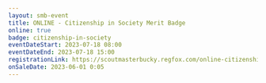 ```yaml
---
layout: smb-event
title: ONLINE - Citizenship in Society Merit Badge
online: true
badge: citizenship-in-society
eventDateStart: 2023-07-18 08:00
eventDateEnd: 2023-07-18 15:00
registrationLink: https://scoutmasterbucky.regfox.com/online-citizenship-in-society-merit-badge---2023-07-18
onSaleDate: 2023-06-01 0:05
---
```


